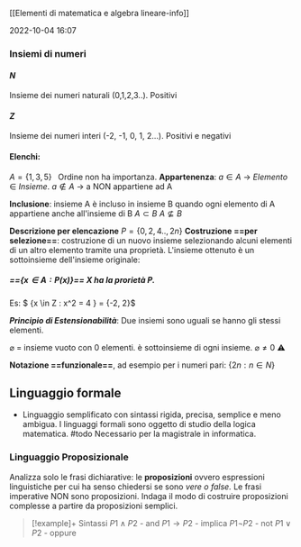 [[Elementi di matematica e algebra lineare-info]]

2022-10-04 16:07

### Insiemi di numeri 

#### $N$ 
Insieme dei numeri naturali (0,1,2,3..). Positivi
#### $Z$
Insieme dei numeri interi (-2, -1, 0, 1, 2...). Positivi e negativi

#### Elenchi: 
$A = \{1, 3, 5\} \;\;$   Ordine non ha importanza.
**Appartenenza**:
$a \in A$ -> *Elemento* $\in$ *Insieme*. 
$a \notin A$ -> a NON appartiene ad A 

**Inclusione**: insieme  A è incluso in insieme B quando ogni elemento di A appartiene anche all'insieme di B
$A \subset B$
$A \nsubseteq B$

**Descrizione per elencazione** $P=\{0,2,4..,2n\}$
**Costruzione ==per selezione==**: costruzione di un nuovo insieme selezionando alcuni elementi di un altro elemento tramite una proprietà. L'insieme ottenuto è un sottoinsieme dell'insieme originale: 
##### ==$\{ x\in A: P(x)\}$==  X ha la prorietà P. 
Es: $ \{x \in Z : x^2 = 4 \} = \{-2, 2\}$

***Principio di Estensionabilità***: Due insiemi sono uguali se hanno gli stessi elementi. 

$\varnothing$ = insieme vuoto con 0 elementi. è sottoinsieme di ogni insieme. 
$\varnothing \neq 0$  ⚠️

**Notazione ==funzionale==**, ad esempio per i numeri pari:  $\{2n : n \in N \}$

## Linguaggio formale

- Linguaggio semplificato con sintassi rigida, precisa, semplice e meno ambigua. 
I linguaggi formali sono oggetto di studio della logica matematica. #todo Necessario per la magistrale in informatica.

### Linguaggio Proposizionale
Analizza solo le frasi dichiarative: le **proposizioni** ovvero espressioni linguistiche per cui ha senso chiedersi se sono *vere o false.* Le frasi imperative NON sono proposizioni. 
Indaga il modo di costruire proposizioni complesse a partire da proposizioni semplici. 

>[!example]+ Sintassi 
$P1 \land P2$    -    and
$P1 \to P2$     -    implica
$P1 \lnot P2$    -    not
$P1 \lor P2$     -    oppure

